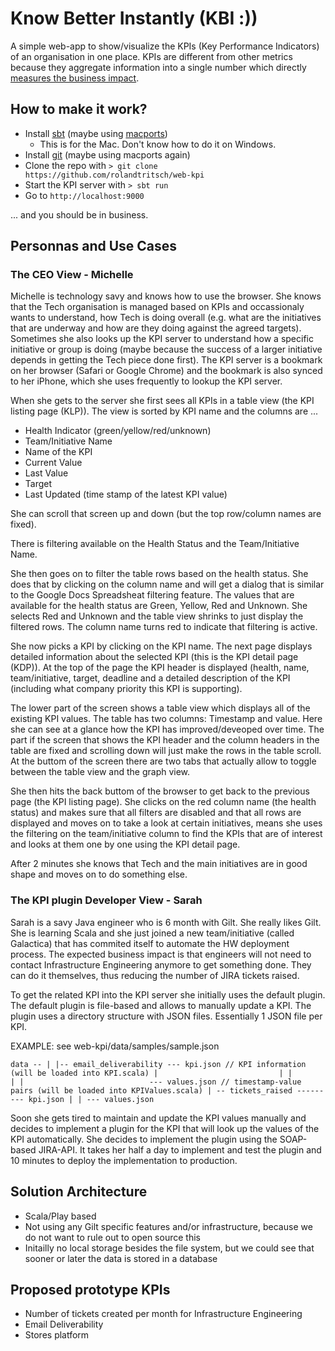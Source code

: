 # Know Better Instantly (KBI :))

A simple web-app to show/visualize the KPIs (Key Performance Indicators) of an
organisation in one place. KPIs are different from other metrics because they
aggregate information into a single number which directly [measures the business
impact](http://www.cutter.com/content-and-analysis/journals-and-reports/cutter-it-journal/sample/itj0604c.html).

## How to make it work?

* Install [sbt](http://www.scala-sbt.org) (maybe using [macports](http://www.macports.org))
    * This is for the Mac. Don't know how to do it on Windows.
* Install [git](http://git-scm.com/downloads) (maybe using macports again)
* Clone the repo with `> git clone https://github.com/rolandtritsch/web-kpi`
* Start the KPI server with `> sbt run`
* Go to `http://localhost:9000`

... and you should be in business.

## Personnas and Use Cases

### The CEO View - Michelle

Michelle is technology savy and knows how to use the browser. She knows that
the Tech organisation is managed based on KPIs and occassionaly wants to understand,
how Tech is doing overall (e.g. what are the initiatives that are underway and how
are they doing against the agreed targets). Sometimes she also looks up the KPI server
to understand how a specific initiative or group is doing (maybe because the success
of a larger initiative depends in getting the Tech piece done first). The KPI server
is a bookmark on her browser (Safari or Google Chrome) and the bookmark is also synced
to her iPhone, which she uses frequently to lookup the KPI server.

When she gets to the server she first sees all KPIs in a table view (the KPI listing
page (KLP)). The view is sorted by KPI name and the columns are ...

* Health Indicator (green/yellow/red/unknown)
* Team/Initiative Name
* Name of the KPI
* Current Value
* Last Value
* Target
* Last Updated (time stamp of the latest KPI value)

She can scroll that screen up and down (but the top row/column names are fixed).

There is filtering available on the Health Status and the Team/Initiative Name.

She then goes on to filter the table rows based on the health status. She does that
by clicking on the column name and will get a dialog that is similar to the Google Docs
Spreadsheat filtering feature. The values that are available for the health status
are Green, Yellow, Red and Unknown. She selects Red and Unknown and the table view
shrinks to just display the filtered rows. The column name turns red to indicate that
filtering is active.

She now picks a KPI by clicking on the KPI name. The next page displays detailed information
about the selected KPI (this is the KPI detail page (KDP)). At the top of the page the
KPI header is displayed (health, name, team/initiative, target, deadline and a detailed
description of the KPI (including what company priority this KPI is supporting).

The lower part of the screen shows a table view which displays all of the existing KPI values.
The table has two columns: Timestamp and value. Here she can see at a glance how the KPI has
improved/deveoped over time. The part if the screen that shows the KPI header and the column
headers in the table are fixed and scrolling down will just make the rows in the table scroll.
At the buttom of the screen there are two tabs that actually allow to toggle between the table
view and the graph view.

She then hits the back buttom of the browser to get back to the previous page (the KPI
listing page). She clicks on the red column name (the health status) and makes sure that
all filters are disabled and that all rows are displayed and moves on to take a look at
certain initiatives, means she uses the filtering on the team/initiative column to find
the KPIs that are of interest and looks at them one by one using the KPI detail page.

After 2 minutes she knows that Tech and the main initiatives are in good shape and moves
on to do something else.

### The KPI plugin Developer View - Sarah

Sarah is a savy Java engineer who is 6 month with Gilt. She really likes Gilt. She is
learning Scala and she just joined a new team/initiative (called Galactica) that has
commited itself to automate the HW deployment process. The expected business impact is
that engineers will not need to contact Infrastructure Engineering anymore to get something
done. They can do it themselves, thus reducing the number of JIRA tickets raised.

To get the related KPI into the KPI server she initially uses the default plugin. The
default plugin is file-based and allows to manually update a KPI. The plugin uses a
directory structure with JSON files. Essentially 1 JSON file per KPI.

EXAMPLE: see web-kpi/data/samples/sample.json

`
data --
       |
       |-- email_deliverability --- kpi.json // KPI information (will be loaded into KPI.scala)
       |                           |
       |                           |
       |                            --- values.json // timestamp-value pairs (will be loaded into KPIValues.scala)
       |
        -- tickets_raised --------- kpi.json
                                  |
                                  |
                                   --- values.json
`

Soon she gets tired to maintain and update the KPI values manually and decides to implement
a plugin for the KPI that will look up the values of the KPI automatically. She decides to
implement the plugin using the SOAP-based JIRA-API. It takes her half a day to implement
and test the plugin and 10 minutes to deploy the implementation to production.

## Solution Architecture

* Scala/Play based
* Not using any Gilt specific features and/or infrastructure, because we do not want to rule
out to open source this
* Initailly no local storage besides the file system, but we could see that sooner or later
the data is stored in a database

## Proposed prototype KPIs

* Number of tickets created per month for Infrastructure Engineering
* Email Deliverability
* Stores platform
